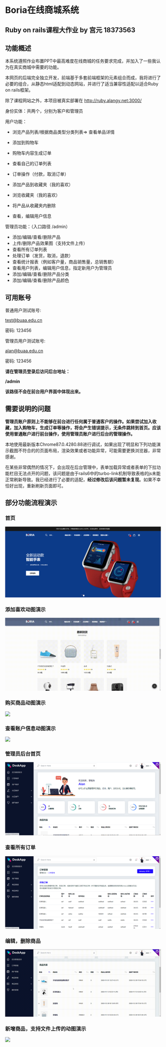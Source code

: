 # Boria在线商城系统

## Ruby on rails课程大作业                 by        宫元    18373563

## 功能概述

本系统遵照作业布置PPT中最高难度在线商城的任务要求完成，并加入了一些我认为在真实商城中需要的功能。

本网页的后端完全独立开发，前端基于多套前端框架的元素组合而成，我将进行了必要的组合，从静态html适配到动态网站，并进行了适当兼容性适配以适合Ruby on rails框架。

除了课程网站之外，本项目被真实部署在  http://ruby.alangy.net:3000/

身份实体：共两个，分别为客户和管理员

用户功能：

* 浏览产品列表/根据商品类型分类列表=> 查看单品详情

* 添加到购物车

* 购物车内容生成订单

* 查看自己的订单列表

* 订单操作（付款，取消订单）

* 添加产品到收藏夹（我的喜欢）

* 浏览收藏夹（我的喜欢）

* 将产品从收藏夹内删除

* 查看，编辑用户信息

管理员功能：（入口路径  /admin）

* 添加/编辑/查看/删除产品
* 上传/删除产品效果图（支持文件上传）
* 查看所有订单列表
* 处理订单（发货，取消，退款）
* 查看统计报表（例如客户量，商品销售量，总销售额）
* 查看用户列表，编辑用户信息，指定新用户为管理员
* 添加/编辑/查看/删除产品分类
* 添加/编辑/查看/删除产品颜色

## 可用账号

普通用户测试账号:

test@buaa.edu.cn

密码: 123456

管理员用户测试账号:

alan@buaa.edu.cn

密码: 123456

**请在管理员登录后访问后台地址：**

**/admin**

**该路径不会在前台用户界面中体现出来。**

## 需要说明的问题

**管理员账户原则上不能够在前台进行任何属于普通客户的操作。如果尝试加入收藏，加入购物车，生成订单等操作，将会产生错误提示，无条件跳转到首页。应该使用普通账户进行前台操作，使用管理员账户进行后台的管理操作。**

本地使用最新版本Chrome87.0.4280.88进行调试，如果出现了明显和下列功能演示截图不符合的的页面布局，渲染效果或者功能异常，可能需要更换浏览器，非常感谢。

在某些非常偶然的情况下，会出现在后台管理中，表单加载异常或者表单的下拉功能栏目无法点开的问题，该问题是由于rails6中的turbo-link机制导致表格的js未能正常刷新导致。我已经进行了必要的适配，**经过修改后该问题暂未复现**。如果不幸恰好出现，重新刷新页面即可。

## 部分功能流程演示

### 首页

![](./ReadmePic/frontpage.png)

### 添加喜欢动图演示

![](./ReadmePic/添加喜欢.gif)

### 购买商品动图演示

![](./ReadmePic/购买商品.gif)

### 查看账户信息动图演示

![](./ReadmePic/查看账户信息.gif)

### 管理员后台首页

![](./ReadmePic/管理员后台.png)

### 查看所有订单

![](./ReadmePic/管理员-查看所有订单.png)

### 编辑，删除商品

![](./ReadmePic/编辑商品入口流程.gif)

### 新增商品，支持文件上传的动图演示

![](./ReadmePic/新增商品.gif)

